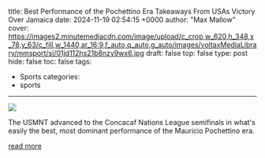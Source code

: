 title: Best Performance of the Pochettino Era Takeaways From USAs Victory Over Jamaica
date: 2024-11-19 02:54:15 +0000
author: "Max Mallow"
cover: https://images2.minutemediacdn.com/image/upload/c_crop,w_620,h_348,x_78,y_63/c_fill,w_1440,ar_16:9,f_auto,q_auto,g_auto/images/voltaxMediaLibrary/mmsport/si/01jd112hs21b8nzy9wx6.jpg
draft: false
top: false
type: post
hide: false
toc: false
tags:
  - Sports
categories:
  - sports
---

![](https://images2.minutemediacdn.com/image/upload/c_crop,w_620,h_348,x_78,y_63/c_fill,w_1440,ar_16:9,f_auto,q_auto,g_auto/images/voltaxMediaLibrary/mmsport/si/01jd112hs21b8nzy9wx6.jpg)

The USMNT advanced to the Concacaf Nations League semifinals in what's easily the best, most dominant performance of the Mauricio Pochettino era.

[read more](https://www.si.com/soccer/best-performance-of-the-pochettino-era-takeaways-from-usa-victory-over-jamaica-concacaf-nations-league)
